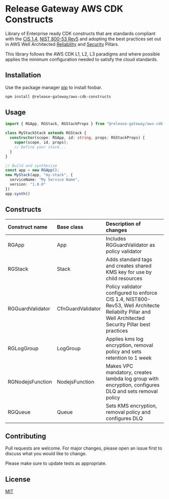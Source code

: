 # Release Gateway AWS CDK Constructs

Library of Enterprise ready CDK constructs that are standards compliant with the [CIS 1.4](https://docs.aws.amazon.com/audit-manager/latest/userguide/CIS-1-4.html), [NIST 800-53 Rev5](https://docs.aws.amazon.com/securityhub/latest/userguide/nist-standard.html) and adopting the best practices set out in AWS Well Architected [Reliability](https://docs.aws.amazon.com/wellarchitected/latest/reliability-pillar/welcome.html) and [Security](https://docs.aws.amazon.com/wellarchitected/latest/security-pillar/welcome.html) Pillars.

This library follows the AWS CDK L1, L2, L3 paradigms and where possible applies the minimum configuration needed to satisfy the cloud standards.

## Installation

Use the package manager [pip](https://pip.pypa.io/en/stable/) to install foobar.

```bash
npm install @release-gateway/aws-cdk-constructs
```

## Usage

```typescript
import { RGApp, RGStack, RGStackProps } from "@release-gateway/aws-cdk-constructs"

class MyStackStack extends RGStack {
  constructor(scope: RGApp, id: string, props: RGStackProps) {
    super(scope, id, props);
    // Define your stack...
  }
}

// Build and synthesize
const app = new RGApp();
new MyStack(app, "my-stack", {
  serviceName: "My Service Name",
  version: "1.0.0"
})
app.synth()

```

## Constructs

| Construct name     | Base class        | Description of changes                                                                                                                               |
|:-------------------|:------------------|:-----------------------------------------------------------------------------------------------------------------------------------------------------|
| RGApp              | App               | Includes RGGuardValidator as policy validator                                                                                                        |
| RGStack            | Stack             | Adds standard tags and creates shared KMS key for use by child resources                                                                             |
| RGGuardValidator   | CfnGuardValidator | Policy validator configured to enforce CIS 1.4, NIST800-Rev53, Well Architecte Reliabilty Pillar and Well Architected Security Pillar best practices |
| RGLogGroup         | LogGroup          | Applies kms log encryption, removal policy and sets retention to 1 week                                                                              |
| RGNodejsFunction   | NodejsFunction    | Makes VPC mandatory, creates lambda log group with encryption, configures DLQ and sets removal policy                                                |
| RGQueue            | Queue             | Sets KMS encryption, removal policy and configures DLQ                                                                                               |


## Contributing

Pull requests are welcome. For major changes, please open an issue first
to discuss what you would like to change.

Please make sure to update tests as appropriate.

## License

[MIT](https://choosealicense.com/licenses/mit/)
